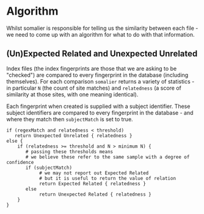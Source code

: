 # Algorithm

Whilst somalier is responsible for telling us the similarity between
each file - we need to come up with an algorithm for what to do with that
information.

## (Un)Expected Related and Unexpected Unrelated

Index files (the index fingerprints are those that we are asking to be "checked")
are compared to every fingerprint in the database (including themselves).
For each comparison `somalier` returns a variety of statistics - in
particular `N` (the count of site matches) and `relatedness` (a score of similarity at those sites, with
one meaning identical).

Each fingerprint when created is supplied with a subject identifier. These subject identifiers
are compared to every fingerprint in the database - and where they match then
`subjectMatch` is set to true.

```text
if (regexMatch and relatedness < threshold)
   return Unexpected Unrelated { relatedness }
else {
    if (relatedness >= threshold and N > minimum N) {
       # passing these thresholds means
       # we believe these refer to the same sample with a degree of confidence
       if (subjectMatch)
            # we may not report out Expected Related
            # but it is useful to return the value of relation
            return Expected Related { relatedness }
       else
            return Unexpected Related { relatedness }
    }
}
```

